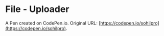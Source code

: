 # File - Uploader

A Pen created on CodePen.io. Original URL: [https://codepen.io/sohilpro](https://codepen.io/sohilpro).

